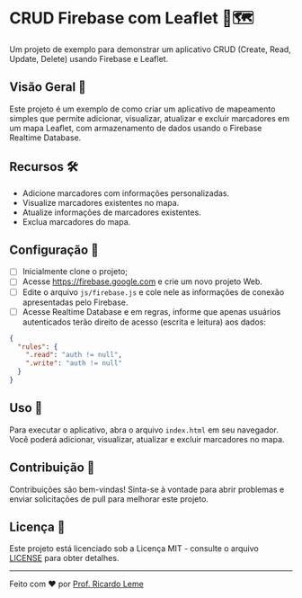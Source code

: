 # CRUD Firebase com Leaflet 🌿🗺

Um projeto de exemplo para demonstrar um aplicativo CRUD (Create, Read, Update, Delete) usando Firebase e Leaflet.

## Visão Geral 📝

Este projeto é um exemplo de como criar um aplicativo de mapeamento simples que permite adicionar, visualizar, atualizar e excluir marcadores em um mapa Leaflet, com armazenamento de dados usando o Firebase Realtime Database.

## Recursos 🛠️

- Adicione marcadores com informações personalizadas.
- Visualize marcadores existentes no mapa.
- Atualize informações de marcadores existentes.
- Exclua marcadores do mapa.

## Configuração 🔧

- [ ] Inicialmente clone o projeto; 
- [ ] Acesse https://firebase.google.com e crie um novo projeto Web.
- [ ] Edite o arquivo `js/firebase.js` e cole nele as informações de conexão apresentadas pelo Firebase.
- [ ] Acesse Realtime Database e em regras, informe que apenas usuários autenticados terão direito de acesso (escrita e leitura) aos dados:
```json
{
  "rules": {
    ".read": "auth != null",
    ".write": "auth != null"
  }
}
```

## Uso 🚀

Para executar o aplicativo, abra o arquivo `index.html` em seu navegador. Você poderá adicionar, visualizar, atualizar e excluir marcadores no mapa.

## Contribuição 🤝

Contribuições são bem-vindas! Sinta-se à vontade para abrir problemas e enviar solicitações de pull para melhorar este projeto.

## Licença 📜

Este projeto está licenciado sob a Licença MIT - consulte o arquivo [LICENSE](LICENSE) para obter detalhes.

---

Feito com ❤️ por [Prof. Ricardo Leme](https://github.com/ricardoleme)
